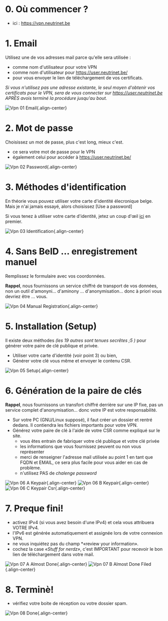 <!-- TITLE: Passer commande pour un VPN -->
# 0. Où commencer ?

- ici : https://vpn.neutrinet.be

# 1. Email

Utilisez une de vos adresses mail parce qu'elle sera utilisée :

- comme nom d'utilisateur pour votre VPN
- comme nom d'utilisateur pour https://user.neutrinet.be/
- pour vous envoyer le lien de téléchargement de vos certificats.


*Si vous n'utilisez pas une adresse existante, le seul moyen d'obtenir vos certificats pour le VPN, sera de vous connecter sur https://user.neutrinet.be APRÈS avois terminé la procédure jusqu'au bout.*

![Vpn 01 Email](/uploads/vpn/vpn-01-email.png "Vpn 01 Email"){.align-center}


# 2. Mot de passe 

Choisissez un mot de passe, plus c'est long, mieux c'est.

- ce sera votre mot de passe pour le VPN
- également celui pour accéder à https://user.neutrinet.be/

![Vpn 02 Password](/uploads/vpn/vpn-02-password.png "Vpn 02 Password"){.align-center}

# 3. Méthodes d'identification

En théorie vous pouvez utiliser votre carte d'identité élecronique belge.  Mais je n'ai jamais essayé, alors choisissez [Use a password]


Si vous tenez à utiliser votre carte d'identité, jetez un coup d'œil [ici](https://eid.belgium.be/fr) en premier.

![Vpn 03 Identification](/uploads/vpn/vpn-03-identification.png "Vpn 03 Identification"){.align-center}

# 4. Sans BeID ... enregistrement manuel

Remplissez le formulaire avec vos coordonnées.

**Rappel**, nous fournissons un service chiffré de transport de vos données, non un outil d'amonyni... d'aminony ... d'anonymisation... donc à priori vous devriez être ... vous.

![Vpn 04 Manual Registration](/uploads/vpn/vpn-04-manual-registration.png "Vpn 04 Manual Registration"){.align-center}
# 5. Installation (Setup)

Il existe deux méthodes *(les 19 autres sont tenues secrêtes ;5 )* pour générer votre paire de clé publique et privée.

- Utiliser votre carte d'identité (voir point 3) ou bien, 
- Générer votre clé vous même et envoyer le contenu CSR.

![Vpn 05 Setup](/uploads/vpn/vpn-05-setup.png "Vpn 05 Setup"){.align-center}

# 6. Génération de la paire de clés

**Rappel**, nous fournissons un transfort chiffré derrière sur une IP fixe, pas un service complet d'anonymisation... donc votre IP est votre responsabilité.

- Sur votre PC (GNU/Linux supposé), il faut créer un dossier et rentré dedans.  Il contiendra les fichiers importants pour votre VPN.
- Générez votre paire de clé à l'aide de votre CSR comme expliqué sur le site.
  - vous êtes entrain de fabriquer votre clé publique et votre clé privée
  - les informations que vous fournissez peuvent ou non vous représenter
  - merci de renseigner l'adresse mail utilisée au point 1 en tant que FQDN et EMAIL, ce sera plus facile pour vous aider en cas de problème.
  - n'utilisez PAS de *chalenge password* 

![Vpn 06 A Keypair](/uploads/vpn/vpn-06-a-keypair.png "Vpn 06 A Keypair"){.align-center}
![Vpn 06 B Keypair](/uploads/vpn/vpn-06-b-keypair.png "Vpn 06 B Keypair"){.align-center}
![Vpn 06 C Keypair Csr](/uploads/vpn/vpn-06-c-keypair-csr.png "Vpn 06 C Keypair Csr"){.align-center}

# 7. Preque fini!

- activez IPv4 (si vous avez besoin d'une IPv4) et cela vous attribuera VOTRE IPv4.
- l'IPv6 est générée automatiquement et assignée lors de votre connexion VPN.
- ne vous inquiétez pas du champ *«review your information».
- cochez la case *«Stuff for nerdz»*, c'est IMPORTANT pour recevoir le bon lien de téléchargement dans votre mail.

![Vpn 07 A Almost Done](/uploads/vpn/vpn-07-a-almost-done.png "Vpn 07 A Almost Done"){.align-center}
![Vpn 07 B Almost Done Filed](/uploads/vpn/vpn-07-b-almost-done-filed.png "Vpn 07 B Almost Done Filed"){.align-center}

# 8.  Terminè!

- vérifiez votre boite de réception ou votre dossier spam.

![Vpn 08 Done](/uploads/vpn/vpn-08-done.png "Vpn 08 Done"){.align-center}